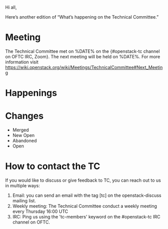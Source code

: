 Hi all,

Here’s another edition of “What’s happening on the Technical Committee.”

Meeting
=======
The Technical Committee met on %DATE% on the {#openstack-tc channel on OFTC IRC, Zoom}.
The next meeting will be held on %DATE%. For more information visit https://wiki.openstack.org/wiki/Meetings/TechnicalCommittee#Next_Meeting

Happenings
==========

Changes
=======
* Merged
* New Open
* Abandoned
* Open

How to contact the TC
=====================

If you would like to discuss or give feedback to TC, you can reach out to us in multiple ways:

1. Email: you can send an email with the tag [tc] on the openstack-discuss mailing list.
2. Weekly meeting: The Technical Committee conduct a weekly meeting every Thursday 16:00 UTC
3. IRC: Ping us using the 'tc-members' keyword on the #openstack-tc IRC channel on OFTC.
